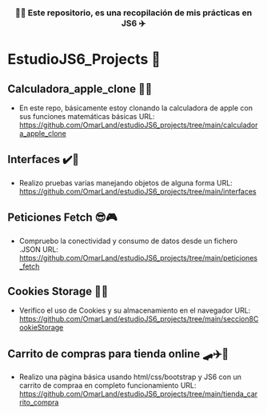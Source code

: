 ### 
<h3 align="center">
👨‍💻 Este repositorio, es una recopilación de mis prácticas en JS6 ✈️
</h3>


# EstudioJS6_Projects 👻
## Calculadora_apple_clone 🧑‍🎓

- En este repo, básicamente estoy clonando la calculadora de apple con sus funciones matemáticas básicas
URL: https://github.com/OmarLand/estudioJS6_projects/tree/main/calculadora_apple_clone

## Interfaces ✔️🚀

- Realizo pruebas varias manejando objetos de alguna forma
URL: https://github.com/OmarLand/estudioJS6_projects/tree/main/interfaces

## Peticiones Fetch 😎🎮

- Compruebo la conectividad y consumo de datos desde un fichero .JSON
URL: https://github.com/OmarLand/estudioJS6_projects/tree/main/peticiones_fetch

## Cookies Storage 🤯👀

- Verifico el uso de Cookies y su almacenamiento en el navegador
URL: https://github.com/OmarLand/estudioJS6_projects/tree/main/seccion8CookieStorage

## Carrito de compras para tienda online 🛹✈️🚀

- Realizo una pàgina básica usando html/css/bootstrap y JS6 con un carrito de compraa en completo funcionamiento
URL: https://github.com/OmarLand/estudioJS6_projects/tree/main/tienda_carrito_compra